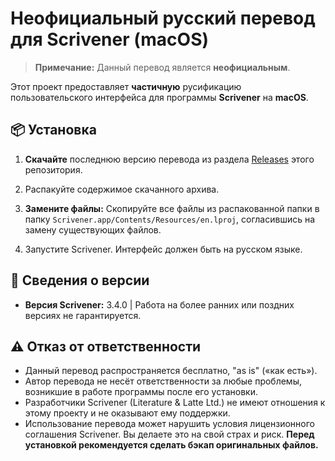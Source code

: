 # Неофициальный русский перевод для Scrivener (macOS)

> **Примечание:** Данный перевод является **неофициальным**.

Этот проект предоставляет **частичную** русификацию пользовательского интерфейса для программы **Scrivener** на **macOS**.

## 📦 Установка

1.  **Скачайте** последнюю версию перевода из раздела [Releases](https://github.com/your_username/your_repository_name/releases) этого репозитория.

2.  Распакуйте содержимое скачанного архива.

3.  **Замените файлы:** Скопируйте все файлы из распакованной папки в папку `Scrivener.app/Contents/Resources/en.lproj`, согласившись на замену существующих файлов.

4.  Запустите Scrivener. Интерфейс должен быть на русском языке.

## 🔄 Сведения о версии

*   **Версия Scrivener:** 3.4.0 | Работа на более ранних или поздних версиях не гарантируется.

## ⚠️ Отказ от ответственности

*   Данный перевод распространяется бесплатно, "as is" («как есть»).
*   Автор перевода не несёт ответственности за любые проблемы, возникшие в работе программы после его установки.
*   Разработчики Scrivener (Literature & Latte Ltd.) не имеют отношения к этому проекту и не оказывают ему поддержки.
*   Использование перевода может нарушить условия лицензионного соглашения Scrivener. Вы делаете это на свой страх и риск. **Перед установкой рекомендуется сделать бэкап оригинальных файлов.**

